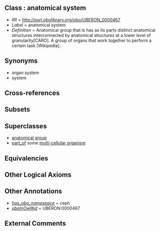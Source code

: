 
## Class : anatomical system

 * *IRI* = http://purl.obolibrary.org/obo/UBERON_0000467
 * *Label* = anatomical system
 * *Definition* = Anatomical group that is has as its parts distinct anatomical structures interconnected by anatomical structures at a lower level of granularity[CARO]. A group of organs that work together to perform a certain task [Wikipedia].

## Synonyms

 * organ system
 * system

## Cross-references


## Subsets


## Superclasses

 * [anatomical group](../../UBERON/80/UBERON_0000480.md)
 * [part_of](../../BFO/50/BFO_0000050.md) some [multi-cellular organism](../../UBERON/68/UBERON_0000468.md)

## Equivalencies


## Other Logical Axioms


## Other Annotations

 * *[has_obo_namespace](../../ce/oboInOwl#hasOBONamespace.md)* = ceph
 * *[oboInOwl#id](../../id/oboInOwl#id.md)* = UBERON:0000467

## External Comments

